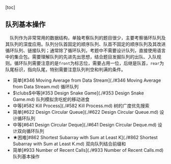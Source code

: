 [toc]

## 队列基本操作

&emsp;队列作为非常常用的数据结构，单独考察队列的题目很少，主要考察循环队列及其队列的深度应用。队列分队首固定的顺序队列、队首不固定的顺序队列及其改进循环队列、链接队列；通常除了循环队列，考题中不需要设计队列，直接使用语言中的集合包。需要理解队列的先进先出思想，结合题目发掘队列的出队、入队规则。循环队列需要注意的是`front`为标志位，需要占用一位，后继是队首，`rear`为队尾标识，指向队尾，特别需要注意队列判空和判满的条件。

* 简单[#346 Moving Average from Data Stream](./#346 Moving Average from Data Stream.md)    循环队列
* $\clubs$中等[#353 Design Snake Game](./#353 Design Snake Game.md)    队列模拟贪吃蛇的移动进食
* 中等[#582 Kill Process](./#582 Kill Process.md)    树的广度优先搜索
* 简单[#622 Design Circular Queue](./#622 Design Circular Queue.md)    设计循环队列
* 中等[#641 Design Circular Deque](./#641 Design Circular Deque.md)    设计双向循环队列
* $\bigstar$困难[#862 Shortest Subarray with Sum at Least K](./#862 Shortest Subarray with Sum at Least K.md)    双向队列结合前缀和
* 简单[#933 Number of Recent Calls](./#933 Number of Recent Calls.md)    队列基本操作